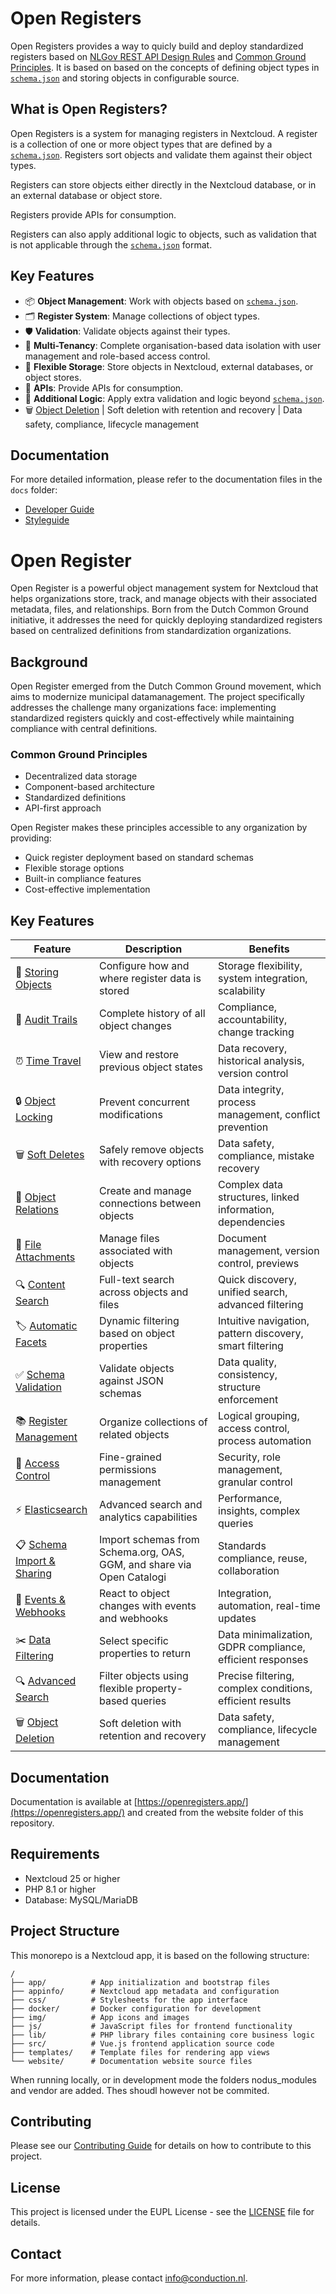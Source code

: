 # Open Registers

Open Registers provides a way to quicly build and deploy standardized registers based on [NLGov REST API Design Rules](https://logius-standaarden.github.io/API-Design-Rules/) and [Common Ground Principles](https://common-ground.nl/common-ground-principes/). It is based on based on the concepts of defining object types in [`schema.json`](https://json-schema.org/) and storing objects in configurable source.

## What is Open Registers? 

Open Registers is a system for managing registers in Nextcloud. A register is a collection of one or more object types that are defined by a [`schema.json`](https://json-schema.org/). Registers sort objects and validate them against their object types.

Registers can store objects either directly in the Nextcloud database, or in an external database or object store.

Registers provide APIs for consumption.

Registers can also apply additional logic to objects, such as validation that is not applicable through the [`schema.json`](https://json-schema.org/) format.

## Key Features

- 📦 **Object Management**: Work with objects based on [`schema.json`](https://json-schema.org/).
- 🗂️ **Register System**: Manage collections of object types.
- 🛡️ **Validation**: Validate objects against their types.
- 🏢 **Multi-Tenancy**: Complete organisation-based data isolation with user management and role-based access control.
- 💾 **Flexible Storage**: Store objects in Nextcloud, external databases, or object stores.
- 🔄 **APIs**: Provide APIs for consumption.
- 🧩 **Additional Logic**: Apply extra validation and logic beyond [`schema.json`](https://json-schema.org/).
- 🗑️ [Object Deletion](website/docs/object-deletion.md) | Soft deletion with retention and recovery | Data safety, compliance, lifecycle management

## Documentation

For more detailed information, please refer to the documentation files in the `docs` folder:

- [Developer Guide](website/docs/developers.md)
- [Styleguide](website/docs/styleguide.md)

# Open Register

Open Register is a powerful object management system for Nextcloud that helps organizations store, track, and manage objects with their associated metadata, files, and relationships. Born from the Dutch Common Ground initiative, it addresses the need for quickly deploying standardized registers based on centralized definitions from standardization organizations.

## Background

Open Register emerged from the Dutch Common Ground movement, which aims to modernize municipal datamanagement. The project specifically addresses the challenge many organizations face: implementing standardized registers quickly and cost-effectively while maintaining compliance with central definitions.

### Common Ground Principles
- Decentralized data storage
- Component-based architecture
- Standardized definitions
- API-first approach

Open Register makes these principles accessible to any organization by providing:
- Quick register deployment based on standard schemas
- Flexible storage options
- Built-in compliance features
- Cost-effective implementation

## Key Features

| Feature | Description | Benefits |
|---------|-------------|-----------|
| 💾 [Storing Objects](website/docs/storing-objects.md) | Configure how and where register data is stored | Storage flexibility, system integration, scalability |
| 📝 [Audit Trails](website/docs/audit-trails.md) | Complete history of all object changes | Compliance, accountability, change tracking |
| ⏰ [Time Travel](website/docs/time-travel.md) | View and restore previous object states | Data recovery, historical analysis, version control |
| 🔒 [Object Locking](website/docs/object-locking.md) | Prevent concurrent modifications | Data integrity, process management, conflict prevention |
| 🗑️ [Soft Deletes](website/docs/soft-deletes.md) | Safely remove objects with recovery options | Data safety, compliance, mistake recovery |
| 🔗 [Object Relations](website/docs/object-relations.md) | Create and manage connections between objects | Complex data structures, linked information, dependencies |
| 📎 [File Attachments](website/docs/file-attachments.md) | Manage files associated with objects | Document management, version control, previews |
| 🔍 [Content Search](website/docs/content-search.md) | Full-text search across objects and files | Quick discovery, unified search, advanced filtering |
| 🏷️ [Automatic Facets](website/docs/automatic-facets.md) | Dynamic filtering based on object properties | Intuitive navigation, pattern discovery, smart filtering |
| ✅ [Schema Validation](website/docs/schema-validation.md) | Validate objects against JSON schemas | Data quality, consistency, structure enforcement |
| 📚 [Register Management](website/docs/register-management.md) | Organize collections of related objects | Logical grouping, access control, process automation |
| 🔐 [Access Control](website/docs/access-control.md) | Fine-grained permissions management | Security, role management, granular control |
| ⚡ [Elasticsearch](website/docs/elasticsearch.md) | Advanced search and analytics capabilities | Performance, insights, complex queries |
| 📋 [Schema Import & Sharing](website/docs/schema-import.md) | Import schemas from Schema.org, OAS, GGM, and share via Open Catalogi | Standards compliance, reuse, collaboration |
| 🔔 [Events & Webhooks](website/docs/events.md) | React to object changes with events and webhooks | Integration, automation, real-time updates |
| ✂️ [Data Filtering](website/docs/data-filtering.md) | Select specific properties to return | Data minimalization, GDPR compliance, efficient responses |
| 🔍 [Advanced Search](website/docs/advanced-search.md) | Filter objects using flexible property-based queries | Precise filtering, complex conditions, efficient results |
| 🗑️ [Object Deletion](website/docs/object-deletion.md) | Soft deletion with retention and recovery | Data safety, compliance, lifecycle management |

## Documentation

Documentation is available at [https://openregisters.app/](https://openregisters.app/) and created from the website folder of this repository.

## Requirements

- Nextcloud 25 or higher
- PHP 8.1 or higher
- Database: MySQL/MariaDB

<!-- ## Installation

[Installation instructions](https://conduction.nl/openconnector/installation)

## Support

[Support information](https://conduction.nl/openconnector/support) -->

## Project Structure

This monorepo is a Nextcloud app, it is based on the following structure:

    /
    ├── app/          # App initialization and bootstrap files
    ├── appinfo/      # Nextcloud app metadata and configuration
    ├── css/          # Stylesheets for the app interface
    ├── docker/       # Docker configuration for development
    ├── img/          # App icons and images
    ├── js/           # JavaScript files for frontend functionality
    ├── lib/          # PHP library files containing core business logic
    ├── src/          # Vue.js frontend application source code
    ├── templates/    # Template files for rendering app views
    └── website/      # Documentation website source files

When running locally, or in development mode the folders nodus_modules and vendor are added. Thes shoudl however not be commited.

## Contributing

Please see our [Contributing Guide](CONTRIBUTING.md) for details on how to contribute to this project.

## License

This project is licensed under the EUPL License - see the [LICENSE](LICENSE) file for details.

## Contact

For more information, please contact [info@conduction.nl](mailto:info@conduction.nl).

